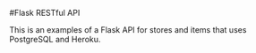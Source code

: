 #Flask RESTful API

This is an examples of a Flask API for stores and items that uses PostgreSQL and Heroku.